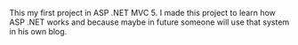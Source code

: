 This my first project in ASP .NET MVC 5.
I made this project to learn how ASP .NET works and because maybe in future someone will use that system in his own blog. 
